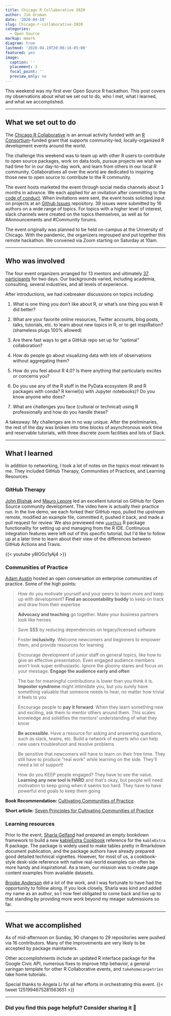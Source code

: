```yaml
---
title: Chicago R Collaborative 2020
author: Jim Gruman
date: '2020-04-19'
slug: Chicago-r-collaborative-2020
categories:
  - Open Source
markup: mmark
diagram: true
lastmod: '2020-04-19T20:06:16-05:00'
featured: yes
image:
  caption: ''
  placement: 3
  focal_point: ''
  preview_only: no
---
```


This weekend was my first ever Open Source R hackathon. This post covers my observations about what we set out to do, who I met, what I learned, and what we accomplished.

----

## What we set out to do

The [Chicago R Collaborative](https://chircollab.github.io/#page-top
) is an annual activity funded with an [R Consortium](https://www.r-consortium.org/projects/awarded-projects)-funded grant that supports community-led, locally-organized R development events around the world.

The challenge this weekend was to team up with other R users to contribute to open source packages, work on data tools, pursue projects we wish we had time for in our day-to-day work, and learn from others in our local R community. Collaboratives all over the world are dedicated to inspiring those new to open source to contribute to the R community. 

The event hosts marketed the event through social media channels about 3 months in advance. We each applied for an invitation after committing to the [code of conduct](https://chircollab.github.io/coc/). When invitations were sent, the event hosts solicited input on projects at an [Github Issues](https://github.com/chircollab) repository. 39 issues were submitted by 16 authors on a wide range of topics. For topics with a higher level of interest, slack channels were created on the topics themselves, as well as for #Announcements and #Community forums. 

The event originally was planned to be held on-campus at the University of Chicago. With the pandemic, the organizers regrouped and put together this remote hackathon. We convened via Zoom starting on Saturday at 10am.

----

## Who was involved

The four event organizers arranged for 13 mentors and ultimately [37 participants](https://chircollab.github.io/#team) for two days. Our backgrounds varied, including academia, consulting, several industries, and all levels of experience. 

After introductions, we had icebreaker discussions on topics including: 

1. What is one thing you don’t like about R, or what’s one thing you wish R did better? 

1. What are your favorite online resources, Twitter accounts, blog posts, talks, tutorials, etc. to learn about new topics in R, or to get inspiRation? (shameless plugs 100% allowed)

1. Are there fast ways to get a GitHub repo set up for “optimal” collaboration?

1. How do people go about visualizing data with lots of observations without aggregating them?

1. How do you feel about R 4.0? Is there anything that particularly excites or concerns you?

1. Do you use any of the R stuff in the PyData ecosystem (R and R packages with conda? R kernel(s) with Jupyter notebooks)? Do you know anyone who does?

1. What are challenges you face (cultural or technical) using R professionally and how do you handle these?

A takeaway: My challenges are in no way unique. After the preliminaries, the rest of the day was broken into time blocks of asynchronous work time and reservable tutorials, with three discrete zoom facilities and lots of Slack.

----

## What I learned

In addition to networking, I took a lot of notes on the topics most relevant to me. They included GitHub Therapy, Communities of Practices, and Learning Resources.

### GitHub Therapy

[John Blishak](https://twitter.com/jdblischak) and [Mauro Lepore](https://twitter.com/mauro_lepore) led an excellent tutorial on GitHub for Open Source community development. The video here is actually their practice run. In the live demo, we each forked their GitHub repo, pulled the upstream remote, modified an example file, committed it, pushed it back, and made a pull request for review. We also previewed new [`usethis`](https://usethis.r-lib.org/reference/index.html) R package functionality for setting up and managing from the R IDE. Continuous integration features were left out of this specific tutorial, but I'd like to follow up at a later time to learn about their view of the differences between GitHub Actions and Travis.

{{< youtube y8lOGz1yAj4 >}}

### Communities of Practice

[Adam Austin](https://twitter.com/just_add_data) hosted an open conversation on enterprise communities of practice. Some of the high points:

>How do you motivate yourself and your peers to learn more and keep up with development? **Find an accountability buddy** to keep on track and draw from their expertise

>**Advocacy and teaching** go together. Make your business partners look like heroes

>Save $$$ by reducing dependencies on legacy/licensed software

>Foster **inclusivity**. Welcome newcomers and beginners to empower them, and provide resources for learning

>Encourage development of junior staff on general topics, like how to give an effective presentation. Even engaged audience members won't look super enthusiastic. Ignore the gloomy stares and focus on your message. **Engage the audience early and often**

>The bar for meaningful contributions is lower than you think it is. **Imposter syndrome** might intimidate you, but you surely have something valuable that someone needs to hear, no matter how trivial it feels to you

>Encourage people to **pay it forward**. When they learn something new and exciting, ask them to mentor others around them. This scales knowledge and solidifies the mentors' understanding of what they know

>**Be accessible**. Have a resource for asking and answering questions, such as slack, teams, etc. Build a network of experts who can help new users troubleshoot and resolve problems

>Be sensitive that newcomers will have to learn on their free time. They still have to produce "real work" while learning on the side. They'll need a lot of support!

>How do you KEEP people engaged? They have to see the value. **Learning any new tool is HARD** and that's okay, but people will need motivation to keep going when it seems too hard. They have to have powerful end goals to keep them going

**Book Recommendation:**
[Cultivating Communities of Practice](https://www.amazon.com/Cultivating-Communities-Practice-Etienne-Wenger/dp/1578513308)

**Short article:**
[Seven Principles for Cultivating Communities of Practice](https://hbswk.hbs.edu/archive/cultivating-communities-of-practice-a-guide-to-managing-knowledge-seven-principles-for-cultivating-communities-of-practice)

### Learning resources

Prior to the event, [Sharla Gelfand](https://twitter.com/sharlagelfand) had prepared an empty bookdown framework to build a new [kableExtra Cookbook](https://sharlagelfand.github.io/kableExtra-cookbook/index.html) reference for the `kableExtra` R package. The package is widely used to make tables pretty in Rmarkdown document publication, and the package authors have already prepared good detailed technical vignettes. However, for most of us, a cookbook-style desk-side reference with native real-world examples can often be more handy and inspirational. As a team, our mission was to create page content examples from available datasets.

[Brooke Anderson](https://twitter.com/gbwanderson) did a lot of the work, and I was fortunate to have had the opportunity to follow along. If you look closely, Sharla was kind and added my name as an author, so I now feel obligated to come back and live up to that standing by providing more work beyond my meager submissions so far.

----

## What we accomplished

As of mid-afternoon on Sunday, 90 changes to 29 repositories were pushed via 16 contributors. Many of the improvements are very likely to be accepted by package maintainers.

Other accomplishments include an updated R interface package for the Google Civic API, numerous fixes to improve http behavior, a general xaringan template for other R Collaborative events, and `takehomecarpetries` take home tutorials.

Special thanks to Angela Li for all her efforts in orchestrating this event.
{{< tweet 1251994675281563651 >}}

----

### Did you find this page helpful? Consider sharing it 🙌